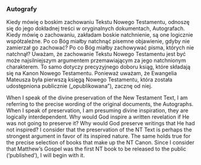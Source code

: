 ### Autografy
Kiedy mówię o boskim zachowaniu Tekstu Nowego Testamentu, odnoszę się do jego dokładnej treści w oryginalnych dokumentach, Autografach. Kiedy mówię o zachowaniu, zakładam boskie natchnienie, są one logicznie współzależne. Po co Bóg miałby natchnąć pisemne objawienie, gdyby nie zamierzał go zachować? Po co Bóg miałby zachowywać pisma, których nie natchnął? Uważam, że zachowanie Tekstu Nowego Testamentu jest być może najsilniejszym argumentem przemawiającym za jego natchnionym charakterem. To samo dotyczy precyzyjnego doboru ksiąg, które składają się na Kanon Nowego Testamentu. Ponieważ uważam, że Ewangelia Mateusza była pierwszą księgą Nowego Testamentu, która została udostępniona publicznie („opublikowana”), zacznę od niej.

When I speak of the divine preservation of the New Testament Text, I am referring to the precise wording of the original documents, the Autographs. When I speak of preservation, I am presuming divine inspiration, they are logically interdependent. Why would God inspire a written revelation if He was not going to preserve it? Why would God preserve writings that He had not inspired? I consider that the preservation of the NT Text is perhaps the strongest argument in favor of its inspired nature. The same holds true for the precise selection of books that make up the NT Canon. Since I consider that Matthew’s Gospel was the first NT book to be released to the public (‘published’), I will begin with it.
